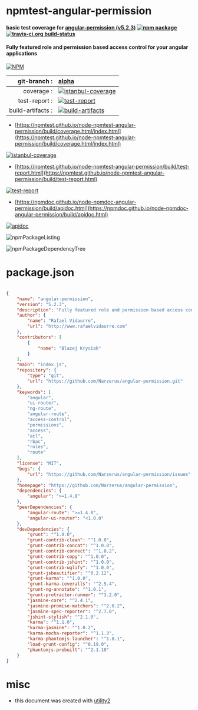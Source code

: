 # npmtest-angular-permission

#### basic test coverage for  [angular-permission (v5.2.3)](https://github.com/Narzerus/angular-permission)  [![npm package](https://img.shields.io/npm/v/npmtest-angular-permission.svg?style=flat-square)](https://www.npmjs.org/package/npmtest-angular-permission) [![travis-ci.org build-status](https://api.travis-ci.org/npmtest/node-npmtest-angular-permission.svg)](https://travis-ci.org/npmtest/node-npmtest-angular-permission)

#### Fully featured role and permission based access control for your angular applications

[![NPM](https://nodei.co/npm/angular-permission.png?downloads=true&downloadRank=true&stars=true)](https://www.npmjs.com/package/angular-permission)

| git-branch : | [alpha](https://github.com/npmtest/node-npmtest-angular-permission/tree/alpha)|
|--:|:--|
| coverage : | [![istanbul-coverage](https://npmtest.github.io/node-npmtest-angular-permission/build/coverage.badge.svg)](https://npmtest.github.io/node-npmtest-angular-permission/build/coverage.html/index.html)|
| test-report : | [![test-report](https://npmtest.github.io/node-npmtest-angular-permission/build/test-report.badge.svg)](https://npmtest.github.io/node-npmtest-angular-permission/build/test-report.html)|
| build-artifacts : | [![build-artifacts](https://npmtest.github.io/node-npmtest-angular-permission/glyphicons_144_folder_open.png)](https://github.com/npmtest/node-npmtest-angular-permission/tree/gh-pages/build)|

- [https://npmtest.github.io/node-npmtest-angular-permission/build/coverage.html/index.html](https://npmtest.github.io/node-npmtest-angular-permission/build/coverage.html/index.html)

[![istanbul-coverage](https://npmtest.github.io/node-npmtest-angular-permission/build/screenCapture.buildCi.browser.%252Ftmp%252Fbuild%252Fcoverage.lib.html.png)](https://npmtest.github.io/node-npmtest-angular-permission/build/coverage.html/index.html)

- [https://npmtest.github.io/node-npmtest-angular-permission/build/test-report.html](https://npmtest.github.io/node-npmtest-angular-permission/build/test-report.html)

[![test-report](https://npmtest.github.io/node-npmtest-angular-permission/build/screenCapture.buildCi.browser.%252Ftmp%252Fbuild%252Ftest-report.html.png)](https://npmtest.github.io/node-npmtest-angular-permission/build/test-report.html)

- [https://npmdoc.github.io/node-npmdoc-angular-permission/build/apidoc.html](https://npmdoc.github.io/node-npmdoc-angular-permission/build/apidoc.html)

[![apidoc](https://npmdoc.github.io/node-npmdoc-angular-permission/build/screenCapture.buildCi.browser.%252Ftmp%252Fbuild%252Fapidoc.html.png)](https://npmdoc.github.io/node-npmdoc-angular-permission/build/apidoc.html)

![npmPackageListing](https://npmtest.github.io/node-npmtest-angular-permission/build/screenCapture.npmPackageListing.svg)

![npmPackageDependencyTree](https://npmtest.github.io/node-npmtest-angular-permission/build/screenCapture.npmPackageDependencyTree.svg)



# package.json

```json

{
    "name": "angular-permission",
    "version": "5.2.3",
    "description": "Fully featured role and permission based access control for your angular applications",
    "author": {
        "name": "Rafael Vidaurre",
        "url": "http://www.rafaelvidaurre.com"
    },
    "contributors": [
        {
            "name": "Blazej Krysiak"
        }
    ],
    "main": "index.js",
    "repository": {
        "type": "git",
        "url": "https://github.com/Narzerus/angular-permission.git"
    },
    "keywords": [
        "angular",
        "ui-router",
        "ng-route",
        "angular-route",
        "access-control",
        "permissions",
        "access",
        "acl",
        "rbac",
        "roles",
        "route"
    ],
    "license": "MIT",
    "bugs": {
        "url": "https://github.com/Narzerus/angular-permission/issues"
    },
    "homepage": "https://github.com/Narzerus/angular-permission",
    "dependencies": {
        "angular": ">=1.4.8"
    },
    "peerDependencies": {
        "angular-route": ">=1.4.8",
        "angular-ui-router": "<1.0.0"
    },
    "devDependencies": {
        "grunt": "^1.0.0",
        "grunt-contrib-clean": "^1.0.0",
        "grunt-contrib-concat": "^1.0.0",
        "grunt-contrib-connect": "^1.0.2",
        "grunt-contrib-copy": "^1.0.0",
        "grunt-contrib-jshint": "^1.0.0",
        "grunt-contrib-uglify": "^1.0.0",
        "grunt-jsbeautifier": "^0.2.12",
        "grunt-karma": "^1.0.0",
        "grunt-karma-coveralls": "^2.5.4",
        "grunt-ng-annotate": "^1.0.1",
        "grunt-protractor-runner": "^3.2.0",
        "jasmine-core": "^2.4.1",
        "jasmine-promise-matchers": "^2.0.2",
        "jasmine-spec-reporter": "^2.7.0",
        "jshint-stylish": "^2.1.0",
        "karma": "^1.1.0",
        "karma-jasmine": "^1.0.2",
        "karma-mocha-reporter": "^1.1.3",
        "karma-phantomjs-launcher": "^1.0.1",
        "load-grunt-config": "^0.19.0",
        "phantomjs-prebuilt": "^2.1.10"
    }
}
```



# misc
- this document was created with [utility2](https://github.com/kaizhu256/node-utility2)

